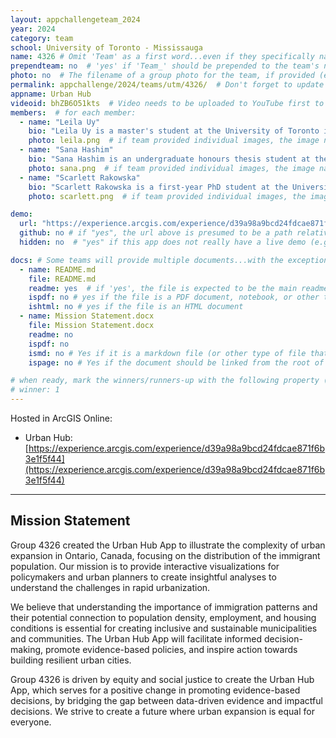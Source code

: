 ```yaml
---
layout: appchallengeteam_2024
year: 2024
category: team
school: University of Toronto - Mississauga
name: 4326 # Omit 'Team' as a first word...even if they specifically named themselves "Team X"
prependteam: no  # 'yes' if 'Team_' should be prepended to the team's name (i.e., they specifically named themselves "Team X" instead of just "X")
photo: no  # The filename of a group photo for the team, if provided (e.g., team.jpg)...expected to be located inside the images folder in the team's repo.
permalink: appchallenge/2024/teams/utm/4326/  # Don't forget to update the school short-code in the URL...
appname: Urban Hub
videoid: bhZB6O51kts  # Video needs to be uploaded to YouTube first to get this ID
members:  # for each member:
  - name: "Leila Uy"
    bio: "Leila Uy is a master's student at the University of Toronto in Dr. Jue Wang’s research group. Her research focus is on human mobility during natural disasters. Leila enjoys crocheting, painting, reading, and coding in her free time."
    photo: leila.png  # if team provided individual images, the image named here should exist in the images folder in the team's repo.
  - name: "Sana Hashim"
    bio: "Sana Hashim is an undergraduate honours thesis student at the University of Toronto. Her research focuses on monitoring restoration efforts in pits and quarries using drone and field surveys. Sana’s research interests include geographic information systems (GIS) and remote sensing (RS). In her free time, Sana likes to garden, play different sports, and draw."
    photo: sana.png  # if team provided individual images, the image named here should exist in the images folder in the team's repo.
  - name: "Scarlett Rakowska"
    bio: "Scarlett Rakowska is a first-year PhD student at the University of Toronto. Her research focuses on conducting geospatial techniques using geographic information systems (GIS) and remote sensing to associate health diseases (e.g. diabetes, asthma) with exposure (e.g., air pollution, traffic congestion) and accessibility (e.g., park space and cycling infrastructure). Scarlett’s research interests include health geography and geospatial statistical analysis. In her free time, Scarlett enjoys running, biking, and painting."
    photo: scarlett.png  # if team provided individual images, the image named here should exist in the images folder in the team's repo.

demo:
  url: "https://experience.arcgis.com/experience/d39a98a9bcd24fdcae871f6b3e1f5f44"  # A relative path if hosted from the team's folder in the GitHub repo, otherwise a full url (and specify "no" for the github property below)
  github: no # if "yes", the url above is presumed to be a path relative to the gh_pages URL for the team in GitHub...otherwise, a full URL is expected.
  hidden: no  # "yes" if this app does not really have a live demo (e.g., mobile/AppStudio apps)

docs: # Some teams will provide multiple documents...with the exception of the README.md, these are generally expected to be in a docs/ subfolder of their repo
  - name: README.md
    file: README.md
    readme: yes  # if 'yes', the file is expected to be the main readme document at the root of the team's repository
    ispdf: no # yes if the file is a PDF document, notebook, or other type of file (since the filename will need to be appended to the URL)
    ishtml: no # yes if the file is an HTML document
  - name: Mission Statement.docx
    file: Mission Statement.docx
    readme: no
    ispdf: no
    ismd: no # Yes if it is a markdown file (or other type of file that can be previewed in GitHub)
    ispage: no # Yes if the document should be linked from the root of the repo, otherwise it is expected to be in the /docs subfolder

# when ready, mark the winners/runners-up with the following property (1, 2 or 3 for winners and first/second runners-up):
# winner: 1
---
```


Hosted in ArcGIS Online:

- Urban Hub: [https://experience.arcgis.com/experience/d39a98a9bcd24fdcae871f6b3e1f5f44](https://experience.arcgis.com/experience/d39a98a9bcd24fdcae871f6b3e1f5f44)


---

## Mission Statement

Group 4326 created the Urban Hub App to illustrate the complexity of urban expansion in Ontario, Canada, focusing on the distribution of the immigrant population. Our mission is to provide interactive visualizations for policymakers and urban planners to create insightful analyses to understand the challenges in rapid urbanization. 

We believe that understanding the importance of immigration patterns and their potential connection to population density, employment, and housing conditions is essential for creating inclusive and sustainable municipalities and communities. The Urban Hub App will facilitate informed decision-making, promote evidence-based policies, and inspire action towards building resilient urban cities. 

Group 4326 is driven by equity and social justice to create the Urban Hub App, which serves for a positive change in promoting evidence-based decisions, by bridging the gap between data-driven evidence and impactful decisions. We strive to create a future where urban expansion is equal for everyone. 